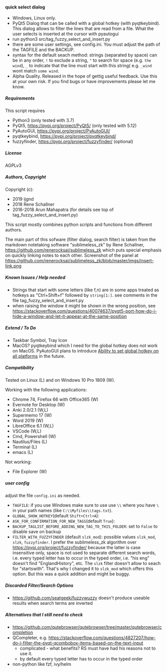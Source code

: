 #### quick select dialog
- Windows, Linux only.
- PyQt5 Dialog that can be called with a global hotkey (with pyqtkeybind). 
This dialog allows to filter the lines that are read from a file. What 
the user selects is  inserted at the cursor with pyautogui
- run python3 src/tag_fuzzy_select_and_insert.py
- there are some user settings, see config.ini. You must adjust
the path of the TAGFILE and the BACKUP.
- syntax for the default seach method: strings (separated by space) can
be in any order, `!` to exclude a string, `"` to search for space (e.g.
`the wind`), `_` to indicate that the line must start with this string(
e.g. `_wind` wont match `some wind`.
- Alpha Quality. Released in the hope of gettig useful feedback.
Use this at your own risk. If you find bugs or have improvements
please let me know.


##### Requirements
This script requires 
- Python3 (only tested with 3.7)
- PyQt5, https://pypi.org/project/PyQt5/ (only tested with 5.12)
- PyAutoGUI, https://pypi.org/project/PyAutoGUI/
- pyqtkeybind, https://pypi.org/project/pyqtkeybind/
- fuzzyfinder, https://pypi.org/project/fuzzyfinder/ (optional)


##### License
AGPLv3


##### Authors, Copyright
Copyright (c): 

- 2019 ijgnd
- 2018 Rene Schallner
- 2016-2018 Arun Mahapatra (for details see top of tag_fuzzy_select_and_insert.py)
               
This script mostly combines python scripts and functions from
different authors. 

The main part of this sofware (filter dialog, search filter) is 
taken from the markdown notetaking software "sublimeless_zk" by
Rene Schallner, https://github.com/renerocksai/sublimeless_zk
which puts special emphasis on quickly linking notes to each other.
Screenshot of the panel at 
https://github.com/renerocksai/sublimeless_zk/blob/master/imgs/insert-link.png


##### Known Issues / Help needed
- Strings that start with some letters (like f,n) are in some apps
treated as hotkeys as "Ctrl+Shift+f" followed by `string[1:]`.
see comments in the file tag_fuzzy_select_and_insert.py
- when raising the window it might be shown in the wrong 
position, see https://stackoverflow.com/questions/40074637/pyqt5-port-how-do-i-hide-a-window-and-let-it-appear-at-the-same-position


##### Extend / To Do
- Taskbar Symbol, Tray Icon
- MacOS? pyqtkeybind which I need for the global hotkey does not work 
on MacOS. PyAutoGUI plans to introduce 
[Ability to set global hotkey on all platforms](https://pyautogui.readthedocs.io/en/latest/roadmap.html)
in the future.


##### Compatibility
Tested on Linux (L) and on Windows 10 Pro 1809 (W).

Working with the following applications:

- Chrome 74, Firefox 66 with Office365 (W)
- Evernote for Desktop (W) 
- Anki 2.0/2.1 (W,L)
- Supermemo 17 (W)
- Word 2019 (W)
- LibreOffice 6.1 (W,L)
- VSCode (W,L)
- Cmd, Powershell (W)
- Nautilus/Files (L)
- Terminal (L)
- emacs (L)

Not working:

- File Explorer (W)


##### user config
adjust the file `config.ini` as needed.

- `TAGFILE`: if you use Windows make sure to use use `\\` where you 
have `\` in your path names (like `C:\\Myfiles\\tags.txt`).
- `GLOBAL_SHOW_HOTKEY`(default `Shift+Ctrl+A`):
- `ASK_FOR_CONFIRMATION_FOR_NEW_TAGS`(default `True`):
- `BACKUP_TAGLIST_BEFORE_ADDING_NEW_TAG_TO_THIS_FOLDER`: set to `False`
to disable save on backup
- `FILTER_WITH_FUZZYFINDER` (default `slzk_mod`): possible values `slzk_mod`,
`slzk`, `fuzzyfinder`. I prefer the sublimeless_zk algorithm 
over https://pypi.org/project/fuzzyfinder/ because the latter is case 
insensitive only, space is not used to separate different search words, 
i.e. every typed letter has to occur in the typed order, i.e. "his eng" 
doesn't find "EnglandHistory", etc. The `slzk` filter doesn't 
allow to seach for "startswith". That's why I changed it to `slzk_mod`
which offers this option. But this was a quick addition and might be
buggy.


##### Discarded Filter/Search Options
- https://github.com/seatgeek/fuzzywuzzy doesn't produce useable results when
search terms are inverted


##### Alternatives that I still need to check
- https://github.com/qutebrowser/qutebrowser/tree/master/qutebrowser/completion
- QCompleter, e.g. https://stackoverflow.com/questions/4827207/how-do-i-filter-the-pyqt-qcombobox-items-based-on-the-text-input
    - complicated - what benefits? RS must have had his reasons not to use it.
    - by default every typed letter has to occur in the typed order
- non-python like fzf, ivy/helm
